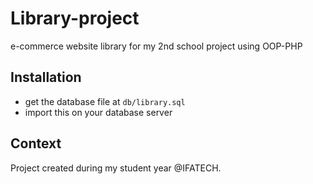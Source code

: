 # Library-project
e-commerce website library for my 2nd school project using OOP-PHP

## Installation
* get the database file at `db/library.sql`
* import this on your database server

## Context
Project created during my student year @IFATECH.
